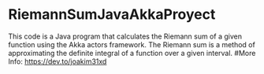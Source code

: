 # RiemannSumJavaAkkaProyect
This code is a Java program that calculates the Riemann sum of a given function using the Akka actors framework. The Riemann sum is a method of approximating the definite integral of a function over a given interval.
#More Info: https://dev.to/joakim31xd

